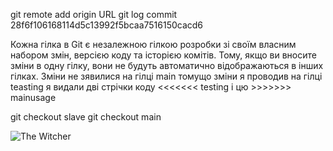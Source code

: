 git remote add origin URL
git log
commit 28f6f106168114d5c13992f5bcaa7516150cacd6

Кожна гілка в Git є незалежною гілкою розробки зі своїм власним набором змін, версією коду та історією комітів. Тому, якщо ви вносите зміни в одну гілку, вони не будуть автоматично відображаються в інших гілках.
Зміни не зявилися на гілці main томущо зміни я проводив на гілці teasting
я видали дві стрічки коду <<<<<<< testing і цю >>>>>>> mainusage

git checkout slave
git checkout main

![The Witcher](https://github.com/{username}/{repository}/raw/{branch}/{path}/image.png)
